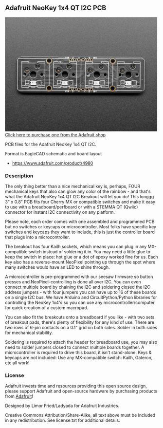 ## Adafruit NeoKey 1x4 QT I2C PCB

<a href="http://www.adafruit.com/products/4980"><img src="assets/4980.jpg?raw=true" width="500px"><br/>
Click here to purchase one from the Adafruit shop</a>

PCB files for the Adafruit NeoKey 1x4 QT I2C. 

Format is EagleCAD schematic and board layout
* https://www.adafruit.com/product/4980

### Description

The only thing better than a nice mechanical key is, perhaps, FOUR mechanical keys that also can glow any color of the rainbow - and that's what the Adafruit NeoKey 1x4 QT I2C Breakout will let you do! This longgg 3" x 0.8" PCB fits four Cherry MX or compatible switches and make it easy to use with a breadboard/perfboard or with a STEMMA QT (Qwiic) connector for instant I2C connectivity on any platform.

Please note, each order comes with one assembled and programmed PCB but no switches or keycaps or microcontroller. Most folks have specific key switches and keycaps they want to include, this is just the controller board that plugs into a microcontroller.

The breakout has four Kailh sockets, which means you can plug in any MX-compatible switch instead of soldering it in. You may need a little glue to keep the switch in place: hot glue or a dot of epoxy worked fine for us. Each key also has a reverse-mount NeoPixel pointing up through the spot where many switches would have an LED to shine through.

A microcontroller is pre-programmed with our seesaw firmware so button presses and NeoPixel-controlling is done all over I2C. You can even connect multiple board by chaining the I2C and soldering closed the I2C address jumpers - with four jumpers you can have up to 16 of these boards on a single I2C bus. We have Arduino and CircuitPython/Python libraries for controlling the NeoKey 1x4's so you can use any microcontroller/computer for quick creation of a custom macropad.

You can also fit the breakouts onto a breadboard if you like - with two sets of breakout pads, there's plenty of flexibility for any kind of use. There are two rows of 6-pin contacts on a 0.1" grid on both sides. Solder in both sides for mechanical stability.

Soldering is required to attach the header for breadboard use, you may also need to solder jumpers closed to connect multiple boards together. A microcontroller is required to drive this board, it isn't stand-alone. Keys & keycaps are not included: Use any MX-compatible switch: Kailh, Gateron, etc all work!

### License

Adafruit invests time and resources providing this open source design, please support Adafruit and open-source hardware by purchasing products from [Adafruit](https://www.adafruit.com)!

Designed by Limor Fried/Ladyada for Adafruit Industries.

Creative Commons Attribution/Share-Alike, all text above must be included in any redistribution. 
See license.txt for additional details.
